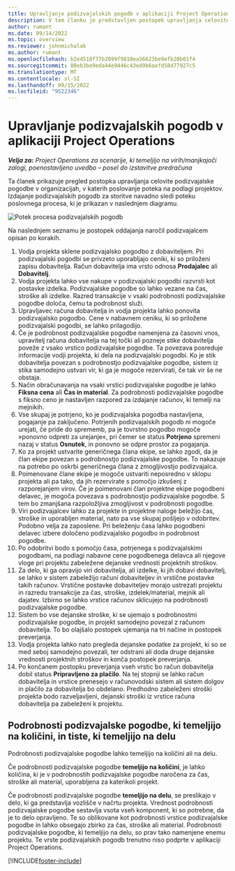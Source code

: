 ```yaml
---
title: Upravljanje podizvajalskih pogodb v aplikaciji Project Operations
description: V tem članku je predstavljen postopek upravljanja celovite podizvajalske pogodbe, in sicer v organizacijah, v katerih poslovanje poteka na podlagi projektov.
author: rumant
ms.date: 09/14/2022
ms.topic: overview
ms.reviewer: johnmichalak
ms.author: rumant
ms.openlocfilehash: b2e4518f77b2099f9818ea56623be9efb20b01f4
ms.sourcegitcommit: 08eb3be9eda44e9446c43ed9b6aefd58d77927c5
ms.translationtype: MT
ms.contentlocale: sl-SI
ms.lasthandoff: 09/15/2022
ms.locfileid: "9522346"
---
```

# <a name="subcontract-management-in-project-operations"></a>Upravljanje podizvajalskih pogodb v aplikaciji Project Operations


_**Velja za:** Project Operations za scenarije, ki temeljijo na virih/manjkajoči zalogi, poenostavljeno uvedbo – posel do izstavitve predračuna_

Ta članek prikazuje pregled postopka upravljanja celovite podizvajalske pogodbe v organizacijah, v katerih poslovanje poteka na podlagi projektov. Izdajanje podizvajalskih pogodb za storitve navadno sledi poteku poslovnega procesa, ki je prikazan v naslednjem diagramu.

![Potek procesa podizvajalskih pogodb](../media/SubcontractingProcessFlow.png)

Na naslednjem seznamu je postopek oddajanja naročil podizvajalcem opisan po korakih.

1. Vodja projekta sklene podizvajalsko pogodbo z dobaviteljem. Pri podizvajalski pogodbi se privzeto uporabljajo ceniki, ki so priloženi zapisu dobavitelja. Račun dobavitelja ima vrsto odnosa **Prodajalec** ali **Dobavitelj**.
2. Vodja projekta lahko vse nakupe v podizvajalski pogodbi razvrsti kot postavke izdelka. Podizvajalske pogodbe so lahko vezane na čas, stroške ali izdelke. Razred transakcije v vsaki podrobnosti podizvajalske pogodbe določa, čemu ta podrobnost služi.
3. Upravljavec računa dobavitelja in vodja projekta lahko ponovita podizvajalsko pogodbo. Cene v nabavnem ceniku, ki so priložene podizvajalski pogodbi, se lahko prilagodijo.
4. Če je podrobnost podizvajalske pogodbe namenjena za časovni vnos, upravitelj računa dobavitelja na tej točki ali pozneje stike dobavitelja poveže z vsako vrstico podizvajalske pogodbe. Ta povezava posreduje informacije vodji projekta, ki dela na podizvajalski pogodbi. Ko je stik dobavitelja povezan s podrobnostjo podizvajalske pogodbe, sistem iz stika samodejno ustvari vir, ki ga je mogoče rezervirati, če tak vir še ne obstaja.
5. Način obračunavanja na vsaki vrstici podizvajalske pogodbe je lahko **Fiksna cena** ali **Čas in material**. Za podrobnosti podizvajalske pogodbe s fiksno ceno je nastavljen razpored za izdajanje računov, ki temelji na mejnikih.
6.  Vse skupaj je potrjeno, ko je podizvajalska pogodba nastavljena, pogajanje pa zaključeno. Potrjenih podizvajalskih pogodb ni mogoče urejati, če pride do sprememb, pa je tovrstno pogodbo mogoče »ponovno odpreti za urejanje«, pri čemer se status **Potrjeno** spremeni nazaj v status **Osnutek**, in ponovno se odpre prostor za pogajanja. 
7.  Ko za projekt ustvarite generičnega člana ekipe, se lahko zgodi, da je član ekipe povezan s podrobnostjo podizvajalske pogodbe. To nakazuje na potrebo po oskrbi generičnega člana z zmogljivostjo podizvajalca.
8.  Poimenovane člane ekipe je mogoče ustvariti neposredno v sklopu projekta ali pa tako, da jih rezervirate s pomočjo izkušenj z razporejanjem virov. Če je poimenovani član projektne ekipe pogodbeni delavec, je mogoča povezava s podrobnostjo podizvajalske pogodbe. S tem bo zmanjšana razpoložljiva zmogljivost v podrobnosti pogodbe.
9.  Viri podizvajalcev lahko za projekte in projektne naloge beležijo čas, stroške in uporabljen material, nato pa vse skupaj pošljejo v odobritev. Podobno velja za zaposlene. Pri beleženju časa lahko pogodbeni delavec izbere določeno podizvajalsko pogodbo in podrobnost pogodbe.
10. Po odobritvi bodo s pomočjo časa, potrjenega s podizvajalskimi pogodbami, na podlagi nabavne cene pogodbenega delavca ali njegove vloge pri projektu zabeležene dejanske vrednosti projektnih stroškov.
11. Za delo, ki ga opravijo viri dobavitelja, ali izdelke, ki jih dobavi dobavitelj, se lahko v sistem zabeležijo računi dobaviteljev in vrstične postavke takih računov. Vrstične postavke dobaviteljev morajo ustrezati projektu in razredu transakcije za čas, stroške, izdelek/material, mejnik ali dajatev. Izbirno se lahko vrstice računov sklicujejo na podrobnosti podizvajalske pogodbe.
12. Sistem bo vse dejanske stroške, ki se ujemajo s podrobnostmi podizvajalske pogodbe, in projekt samodejno povezal z računom dobavitelja. To bo olajšalo postopek ujemanja na tri načine in postopek preverjanja.
13. Vodja projekta lahko nato pregleda dejanske podatke za projekt, ki so se med seboj samodejno povezali, ter odstrani ali doda druge dejanske vrednosti projektnih stroškov in konča postopek preverjanja.
14. Po končanem postopku preverjanja vseh vrstic bo račun dobavitelja dobil status **Pripravljeno za plačilo**. Na tej stopnji se lahko račun dobavitelja in vrstice prenesejo v računovodski sistem ali sistem dolgov in plačilo za dobavitelja bo obdelano. Predhodno zabeleženi stroški projekta bodo razveljavljeni, dejanski stroški iz vrstice računa dobavitelja pa zabeleženi k projektu.

## <a name="quantity-based-subcontract-lines-and-work-based-subcontract-lines"></a>Podrobnosti podizvajalske pogodbe, ki temeljijo na količini, in tiste, ki temeljijo na delu

Podrobnosti podizvajalske pogodbe lahko temeljijo na količini ali na delu. 

Če podrobnosti podizvajalske pogodbe **temeljijo na količini**, je lahko količina, ki je v podrobnostih podizvajalske pogodbe naročena za čas, stroške ali material, uporabljena za katerikoli projekt.

Če podrobnosti podizvajalske pogodbe **temeljijo na delu**, se preslikajo v delo, ki ga predstavlja vozlišče v načrtu projekta. Vrednost podrobnosti podizvajalske pogodbe sestavlja vsota vseh komponent, ki so potrebne, da je to delo opravljeno. Te so oblikovane kot podrobnosti vrstice podizvajalske pogodbe in lahko obsegajo zbirko za čas, stroške ali material. Podrobnosti podizvajalske pogodbe, ki temeljijo na delu, so prav tako namenjene enemu projektu. Te vrste podizvajalskih pogodb trenutno niso podprte v aplikaciji Project Operations.

[!INCLUDE[footer-include](../../includes/footer-banner.md)]

